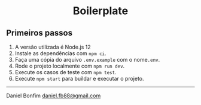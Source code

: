 <h1 align="center">Boilerplate</h1>

## Primeiros passos

1. A versão utilizada é Node.js 12
3. Instale as dependências com `npm ci`.
4. Faça uma cópia do arquivo `.env.example` com o nome`.env`.
8. Rode o projeto localmente com `npm run dev`.
9. Execute os casos de teste com `npm test`.
10. Execute `npm start` para buildar e executar o projeto.

-------------------------------------
Daniel Bonfim <daniel.fb88@gmail.com>
